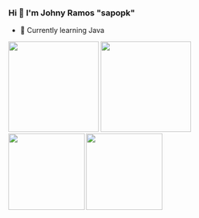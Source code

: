 ### Hi 👋 I'm Johny Ramos "sapopk" 

- 🍵 Currently learning Java

<div>
  <a href="https://github.com/sapopk"></a>
  <img height="180em" src="https://github-readme-stats.vercel.app/api?username=johnyramos&layout=compact&show_icons=true&theme=nord" />
  <img height="180em" src="https://github-readme-stats.vercel.app/api/top-langs/?username=sapopk&layout=compact&repo=CoffeeDashboardStock&show_icons=true&theme=nord" />
  <img height="151.5" src="https://github-readme-stats.vercel.app/api/pin/?username=sapopk&layout=compact&repo=CoffeeDashboardStock&show_icons=true&theme=nord" />
  <img height="151.5" src="https://github-readme-stats.vercel.app/api/pin/?username=sapopk&layout=compact&repo=TU054---Web-Social-Media-for-Enterprise&show_icons=true&theme=nord" />
</div>

